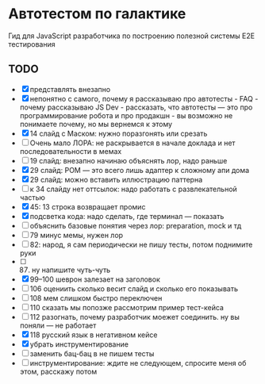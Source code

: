 # Автотестом по галактике

Гид для JavaScript разработчика по построению полезной системы E2E тестирования

## TODO

- [x] представлять внезапно
- [x] непонятно с самого, почему я рассказываю про автотесты
        - FAQ
        - почему рассказываю JS Dev
        - рассказать, что автотесты — это про программирование робота и про продакшн
        - вы возможно не понимаете почему, но мы вернемся к этому
- [x] 14 слайд с Маском: нужно поразгонять или срезать
- [ ] Очень мало ЛОРА: не раскрывается в начале доклада и нет последовательности в мемах
- [ ] 19 слайд: внезапно начинаю объяснять лор, надо раньше
- [x] 29 слайд: POM — это всего лишь адаптер к сложному апи дома
- [x] 29 слайд: можно вставить иллюстрацию паттерна
- [ ] к 34 слайду нет оттсылок: надо работать с развлекательной частью
- [x] 45: 13 строка возвращает промис
- [x] подсветка кода: надо сделать, где терминал — показать
- [ ] объяснить базовые понятия через лор: preparation, mock и тд
- [ ] 79 минус мемы, нужен лор
- [ ] 82: народ, я сам периодически не пишу тесты, потом поднимите руки
- [ ] 87. ну напишите чуть-чуть
- [x] 99–100 шеврон залезает на заголовок
- [ ] 106 оцениить сколько весит слайд и сколько его показывать
- [ ] 108 мем слишком быстро переключен
- [ ] 110 сказать мы попозже рассмотрим пример тест-кейса
- [ ] 112 разогнать, почему разработчик моежет соединить. ну вы поняли — не работает
- [x] 118 русский язык в негативном кейсе
- [x] убрать инструментирование
- [ ] заменить бац-бац в не пишем тесты
- [ ] инструментирование: ждите не следующем, спросите меня об этом, расскажу потом
